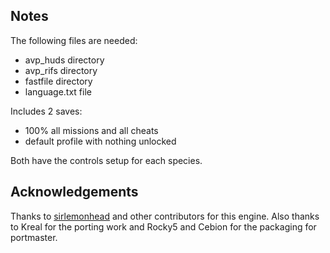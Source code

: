 ## Notes
The following files are needed:
- avp_huds directory
- avp_rifs directory
- fastfile directory
- language.txt file

Includes 2 saves:
- 100% all missions and all cheats
- default profile with nothing unlocked

Both have the controls setup for each species.

## Acknowledgements
Thanks to [sirlemonhead](https://github.com/neuromancer/avp) and other contributors for this engine. Also thanks to Kreal for the porting work and Rocky5 and Cebion for the packaging for portmaster.
